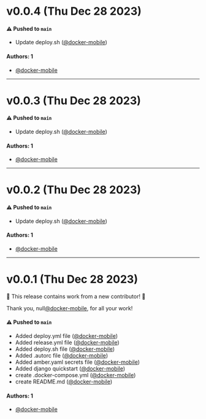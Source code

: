 # v0.0.4 (Thu Dec 28 2023)

#### ⚠️ Pushed to `main`

- Update deploy.sh ([@docker-mobile](https://github.com/docker-mobile))

#### Authors: 1

- [@docker-mobile](https://github.com/docker-mobile)

---

# v0.0.3 (Thu Dec 28 2023)

#### ⚠️ Pushed to `main`

- Update deploy.sh ([@docker-mobile](https://github.com/docker-mobile))

#### Authors: 1

- [@docker-mobile](https://github.com/docker-mobile)

---

# v0.0.2 (Thu Dec 28 2023)

#### ⚠️ Pushed to `main`

- Update deploy.sh ([@docker-mobile](https://github.com/docker-mobile))

#### Authors: 1

- [@docker-mobile](https://github.com/docker-mobile)

---

# v0.0.1 (Thu Dec 28 2023)

:tada: This release contains work from a new contributor! :tada:

Thank you, null[@docker-mobile](https://github.com/docker-mobile), for all your work!

#### ⚠️ Pushed to `main`

- Added deploy.yml file ([@docker-mobile](https://github.com/docker-mobile))
- Added release.yml file ([@docker-mobile](https://github.com/docker-mobile))
- Added deploy.sh file ([@docker-mobile](https://github.com/docker-mobile))
- Added .autorc file ([@docker-mobile](https://github.com/docker-mobile))
- Added amber.yaml secrets file ([@docker-mobile](https://github.com/docker-mobile))
- Added django quickstart ([@docker-mobile](https://github.com/docker-mobile))
- create .docker-compose.yml ([@docker-mobile](https://github.com/docker-mobile))
- create README.md ([@docker-mobile](https://github.com/docker-mobile))

#### Authors: 1

- [@docker-mobile](https://github.com/docker-mobile)
